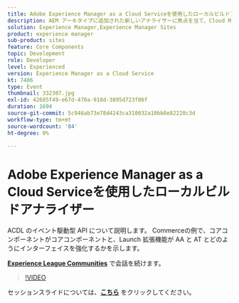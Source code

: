 ```yaml
---
title: Adobe Experience Manager as a Cloud Serviceを使用したローカルビルドアナライザー
description: AEM アーキタイプに追加された新しいアナライザーに焦点を当て、Cloud Manager デプロイメントパイプライン内で行われるローカルの検証を再現できるようにします。
solution: Experience Manager,Experience Manager Sites
product: experience manager
sub-product: sites
feature: Core Components
topic: Development
role: Developer
level: Experienced
version: Experience Manager as a Cloud Service
kt: 7406
type: Event
thumbnail: 332307.jpg
exl-id: 42685f49-e67d-470a-918d-3895d723f06f
duration: 1694
source-git-commit: 5c946ab73e78d4243ca310032a10bb8e82228c3d
workflow-type: tm+mt
source-wordcount: '84'
ht-degree: 0%

---
```


# Adobe Experience Manager as a Cloud Serviceを使用したローカルビルドアナライザー

ACDL のイベント駆動型 API について説明します。 Commerceの例で、コアコンポーネントがコアコンポーネントと、Launch 拡張機能が AA と AT とどのようにインターフェイスを強化するかを示します。

**[Experience League Communities](https://adobe.ly/36Yd3v6)** で会話を続けます。

>[!VIDEO](https://video.tv.adobe.com/v/332307/?quality=12&learn=on&hidetitle=true)

セッションスライドについては、**[こちら](/help/adobe-developers-live/assets/local-build-analyzers-aemcs.pdf)** をクリックしてください。

